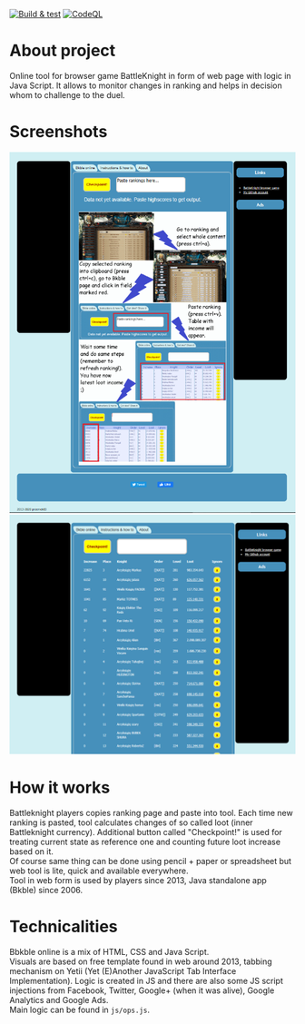 [![Build & test](https://github.com/przemek83/bkble-online/actions/workflows/build-and-test.yml/badge.svg)](https://github.com/przemek83/bkble-online/actions/workflows/build-and-test.yml)
[![CodeQL](https://github.com/przemek83/bkble-online/actions/workflows/github-code-scanning/codeql/badge.svg)](https://github.com/przemek83/bkble-online/actions/workflows/github-code-scanning/codeql)

# About project
 Online tool for browser game BattleKnight in form of web page with logic in Java Script. It allows to monitor changes in ranking and helps in decision whom to challenge to the duel.  

# Screenshots
![Alt text](screenshot2.png?raw=true "Greeting screen.")![Alt text](screenshot1.png?raw=true "Table with changes.")

# How it works
Battleknight players copies ranking page and paste into tool. Each time new ranking is pasted, tool calculates changes of so called loot (inner Battleknight currency). Additional button called "Checkpoint!" is used for treating current state as reference one and counting future loot increase based on it.  
Of course same thing can be done using pencil + paper or spreadsheet but web tool is lite, quick and available everywhere.  
Tool in web form is used by players since 2013, Java standalone app (Bkble) since 2006.  

# Technicalities
Bbkble online is a mix of HTML, CSS and Java Script.   
Visuals are based on free template found in web around 2013, tabbing mechanism on Yetii (Yet (E)Another JavaScript Tab Interface Implementation). Logic is created in JS and there are also some JS script injections from Facebook, Twitter, Google+ (when it was alive), Google Analytics and Google Ads.  
Main logic can be found in `js/ops.js`.